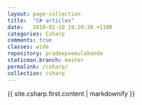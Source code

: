 ```yaml
---
layout: page-collection
title:  "C# articles"
date:   2018-02-10 19:20:30 +1100
categories: Csharp
comments: true
classes: wide
repository: pradeepvemulakonda
staticman.branch: master
permalink: /csharp/
collection: csharp
---
```

<p>{{ site.csharp.first.content | markdownify }}</p>

